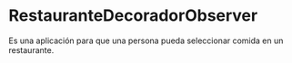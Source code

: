 # RestauranteDecoradorObserver
Es una aplicación para que una persona pueda seleccionar comida en un restaurante.
